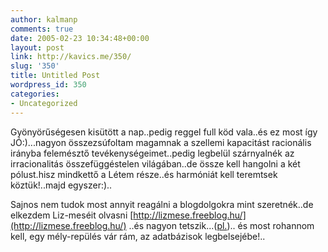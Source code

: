 ```yaml
---
author: kalmanp
comments: true
date: 2005-02-23 10:34:48+00:00
layout: post
link: http://kavics.me/350/
slug: '350'
title: Untitled Post
wordpress_id: 350
categories:
- Uncategorized
---
```


Gyönyörűségesen kisütött a nap..pedig reggel full köd vala..és ez most így JÓ:)...nagyon összezsúfoltam magamnak a szellemi kapacitást racionális irányba felemésztő tevékenységeimet..pedig legbelül szárnyalnék az irracionalitás összefüggéstelen világában..de össze kell hangolni a két pólust.hisz mindkettő a Létem része..és harmóniát kell teremtsek köztük!..majd egyszer:)..




Sajnos nem tudok most annyit reagálni a blogdolgokra mint szeretnék..de elkezdem Liz-meséit olvasni [http://lizmese.freeblog.hu/](http://lizmese.freeblog.hu/) ..és nagyon tetszik...([pl.](http://lizmese.freeblog.hu/archives/2004_Dec_lizmese.htm#354472)).. és most rohannom kell,  egy mély-repülés vár rám, az adatbázisok legbelsejébe!..
